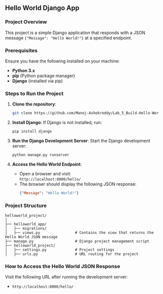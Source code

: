 
## Hello World Django App

### Project Overview
This project is a simple Django application that responds with a JSON message `{"Message": "Hello World!"}` at a specified endpoint.

### Prerequisites
Ensure you have the following installed on your machine:
- **Python 3.x**
- **pip** (Python package manager)
- **Django** (installed via pip)

### Steps to Run the Project

1. **Clone the repository**:
   ```bash
   git clone https://github.com/Manoj-Ashokreddy/Lab_5_Build-Hello-World-Django-App.git
   ```

2. **Install Django**:
   If Django is not installed, run:
   ```bash
   pip install django
   ```

3. **Run the Django Development Server**:
   Start the Django development server:
   ```bash
   python manage.py runserver
   ```

4. **Access the Hello World Endpoint**:
   - Open a browser and visit:  
     `http://localhost:8000/hello/`
   - The browser should display the following JSON response:
     ```json
     {"Message": "Hello World!"}
     ```

### Project Structure

```
helloworld_project/
│
├── helloworld_app/
│   ├── migrations/
│   ├── views.py                # Contains the view that returns the Hello World JSON message
├── manage.py                   # Django project management script
├── helloworld_project/
│   ├── settings.py             # Project settings
│   ├── urls.py                 # URL routing for the project
```

### How to Access the Hello World JSON Response
Visit the following URL after running the development server:
- `http://localhost:8000/hello/`

```
